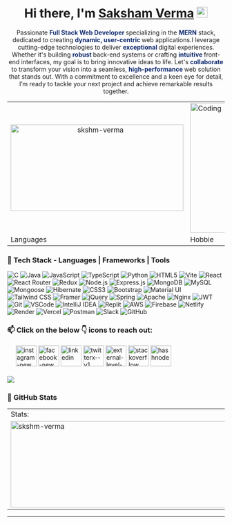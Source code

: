 <div align="center">
   <h1>Hi there, I'm <a href="">Saksham Verma</a> <img src="https://media.giphy.com/media/hvRJCLFzcasrR4ia7z/giphy.gif" width="25px"> </h1>
</div>

<div align="center">
  <p align="center">
    Passionate <strong style="color: #0f296d;"> Full Stack Web Developer </strong>specializing in the <strong style="color: #0f296d;">MERN</strong> stack, dedicated to creating <strong style="color: #0f296d;"> dynamic,  user-centric </strong> web applications.I leverage cutting-edge technologies to deliver <strong style="color: #0f296d;">exceptional </strong> digital experiences. Whether it's building <strong style="color: #0f296d;"> robust </strong> back-end systems or crafting <strong style="color: #0f296d;">intuitive </strong> front-end interfaces, my goal is to bring innovative ideas to life. Let's <strong style="color: #0f296d;">collaborate </strong> to transform your vision into a seamless, <strong style="color: #0f296d;"> high-performance </strong> web solution that stands out. With a commitment to excellence and a keen eye for detail, I’m ready to tackle your next project and achieve remarkable results together.
  </p>
</div>

<div align="center">
<table>
    <tr>
        <td width="50%" align="center">
                <img width="400px" height="200px"  src="https://github-readme-stats.vercel.app/api/top-langs?username=skshm-verma&show_icons=true&locale=en&layout=compact" alt="skshm-verma" />
        </td>
        <td width="50%">
               <img alt="Coding"  width="500px" height="300px" src="https://camo.githubusercontent.com/7de37139d0b4c1ce40865e799b446c0e963a3dd8fb68d239707237c40604fa3d/68747470733a2f2f63646e2e6472696262626c652e636f6d2f75736572732f3733303730332f73637265656e73686f74732f363538313234332f6176656e746f2e676966">
        </td>
    </tr>
    <tr>
        <td width="50%" height="20%">Languages</td>
        <td width="50%" height="20%">Hobbie</td>
    </tr>
</table>
</div>

### 🔧 Tech Stack - Languages | Frameworks | Tools

<p align="center">
  
![C](https://img.shields.io/badge/c-%2300599C.svg?style=for-the-badge&logo=c&logoColor=white)
![Java](https://img.shields.io/badge/java-%23ED8B00.svg?style=for-the-badge&logo=openjdk&logoColor=white)
![JavaScript](https://img.shields.io/badge/JavaScript-F7DF1E?style=for-the-badge&logo=javascript&logoColor=black)
![TypeScript](https://img.shields.io/badge/typescript-%23007ACC.svg?style=for-the-badge&logo=typescript&logoColor=white)
![Python](https://img.shields.io/badge/python-3670A0?style=for-the-badge&logo=python&logoColor=ffdd54)
![HTML5](https://img.shields.io/badge/HTML5-E34F26?style=for-the-badge&logo=html5&logoColor=white)
![Vite](https://img.shields.io/badge/Vite-646CFF?style=for-the-badge&logo=vite&logoColor=white)
![React](https://img.shields.io/badge/React-20232A?style=for-the-badge&logo=react&logoColor=61DAFB)
![React Router](https://img.shields.io/badge/React_Router-CA4245?style=for-the-badge&logo=react-router&logoColor=white)
![Redux](https://img.shields.io/badge/redux-%23593d88.svg?style=for-the-badge&logo=redux&logoColor=white)
![Node.js](https://img.shields.io/badge/Node.js-339933?style=for-the-badge&logo=nodedotjs&logoColor=white)
![Express.js](https://img.shields.io/badge/Express.js-000000?style=for-the-badge&logo=express&logoColor=white)
![MongoDB](https://img.shields.io/badge/MongoDB-47A248?style=for-the-badge&logo=mongodb&logoColor=white)
![MySQL](https://img.shields.io/badge/MySQL-4479A1?style=for-the-badge&logo=mysql&logoColor=white)
![Mongoose](https://img.shields.io/badge/Mongoose-880000?style=for-the-badge&logo=mongoose&logoColor=white)
![Hibernate](https://img.shields.io/badge/Hibernate-59666C?style=for-the-badge&logo=hibernate&logoColor=white)
![CSS3](https://img.shields.io/badge/CSS3-1572B6?style=for-the-badge&logo=css3&logoColor=white)
![Bootstrap](https://img.shields.io/badge/Bootstrap-563D7C?style=for-the-badge&logo=bootstrap&logoColor=white)
![Material UI](https://img.shields.io/badge/Material--UI-0081CB?style=for-the-badge&logo=material-ui&logoColor=white)
![Tailwind CSS](https://img.shields.io/badge/Tailwind_CSS-38B2AC?style=for-the-badge&logo=tailwind-css&logoColor=white)
![Framer](https://img.shields.io/badge/Framer-0055FF?style=for-the-badge&logo=framer&logoColor=white)
![jQuery](https://img.shields.io/badge/jquery-%230769AD.svg?style=for-the-badge&logo=jquery&logoColor=white)
![Spring](https://img.shields.io/badge/Spring-6DB33F?style=for-the-badge&logo=spring&logoColor=white)
![Apache](https://img.shields.io/badge/apache-%23D42029.svg?style=for-the-badge&logo=apache&logoColor=white)
![Nginx](https://img.shields.io/badge/nginx-%23009639.svg?style=for-the-badge&logo=nginx&logoColor=white)
![JWT](https://img.shields.io/badge/JWT-black?style=for-the-badge&logo=JSON%20web%20tokens)
![Git](https://img.shields.io/badge/git-%23F05033.svg?style=for-the-badge&logo=git&logoColor=white)
![VSCode](https://img.shields.io/badge/VSCode-0078d7?style=for-the-badge&logo=visual-studio-code&logoColor=white)
![IntelliJ IDEA](https://img.shields.io/badge/IntelliJ_IDEA-000000?style=for-the-badge&logo=intellij-idea&logoColor=white)
![Replit](https://img.shields.io/badge/Replit-DD1200?style=for-the-badge&logo=Replit&logoColor=white)
![AWS](https://img.shields.io/badge/Amazon_AWS-232F3E?style=for-the-badge&logo=amazon-aws&logoColor=white)
![Firebase](https://img.shields.io/badge/firebase-%23039BE5.svg?style=for-the-badge&logo=firebase)
![Netlify](https://img.shields.io/badge/netlify-%23000000.svg?style=for-the-badge&logo=netlify&logoColor=#00C7B7)
![Render](https://img.shields.io/badge/Render-%46E3B7.svg?style=for-the-badge&logo=render&logoColor=white)
![Vercel](https://img.shields.io/badge/vercel-%23000000.svg?style=for-the-badge&logo=vercel&logoColor=white)
![Postman](https://img.shields.io/badge/Postman-FF6C37?style=for-the-badge&logo=postman&logoColor=white)
![Slack](https://img.shields.io/badge/Slack-4A154B?style=for-the-badge&logo=slack&logoColor=white)
![GitHub](https://img.shields.io/badge/github-%23121011.svg?style=for-the-badge&logo=github&logoColor=white)
</p>


### 📫  Click on the below 👇 icons to reach out:

<div style="margin: 20px;">
<a href="https://www.instagram.com/skshm_verma/" target="blank"><img width="48" height="48" src="https://img.icons8.com/fluency/48/instagram-new.png" alt="instagram-new"/></a>
<a href="https://www.facebook.com/saksham.verma.102" target="blank"><img width="48" height="48" src="https://img.icons8.com/fluency/48/facebook-new.png" alt="facebook-new"/></a>
<a href="https://www.linkedin.com/in/saksham-verma-4b0808211/" target="blank"><img width="48" height="48" src="https://img.icons8.com/fluency/48/linkedin.png" alt="linkedin"/></a>
<a href="https://x.com/SkshmVerma" target="blank"><img width="48" height="48" src="https://img.icons8.com/ios-filled/50/twitterx--v1.png" alt="twitterx--v1"/></a>
<a href="https://leetcode.com/u/skshm_verma/" target="blank"><img width="48" height="48" src="https://img.icons8.com/external-tal-revivo-color-tal-revivo/24/external-level-up-your-coding-skills-and-quickly-land-a-job-logo-color-tal-revivo.png" alt="external-level-up-your-coding-skills-and-quickly-land-a-job-logo-color-tal-revivo"/></a>
<a href="https://stackoverflow.com/users/25610364/saksham-verma?tab=profile" target="blank"><img width="48" height="48" src="https://img.icons8.com/color/48/stackoverflow.png" alt="stackoverflow"/></a>
<a href="https://hashnode.com/@SakshamVerma" target="blank"><img width="48" height="48" src="https://img.icons8.com/color/48/hashnode.png" alt="hashnode"/></a>
</div>
<img align="center" src="https://user-images.githubusercontent.com/73097560/115834477-dbab4500-a447-11eb-908a-139a6edaec5c.gif">

### 🌟 GitHub Stats

<div align="center">
  <table>
    <tr>
      <td height="20%">Stats:</td>
      <td height="20%">Streak:</td>
    </tr>
    <tr>
      <td>
        <img align='center' height='200'  width='500' src="https://github-readme-stats.vercel.app/api?username=skshm-verma&show_icons=true&locale=en" alt="skshm-verma" />
      </td>
      <td>
        <img align='center' height='200' width='500' src="https://github-readme-streak-stats.herokuapp.com/?user=skshm-verma" alt="skshm-verma" />
      </td>
    </tr>
  </table>
</div>



---


